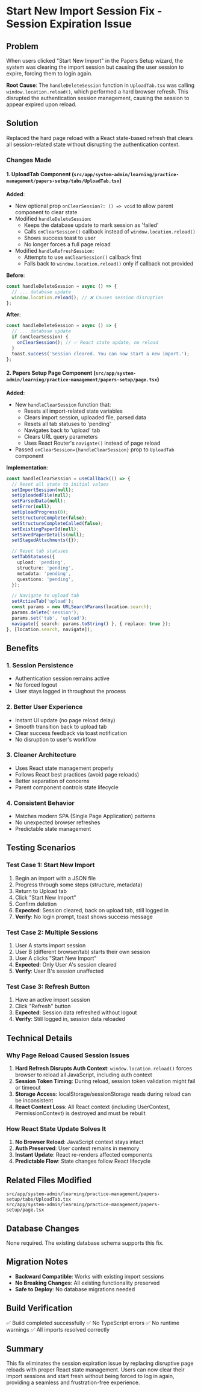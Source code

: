 # Start New Import Session Fix - Session Expiration Issue

## Problem

When users clicked "Start New Import" in the Papers Setup wizard, the system was clearing the import session but causing the user session to expire, forcing them to login again.

**Root Cause**: The `handleDeleteSession` function in `UploadTab.tsx` was calling `window.location.reload()`, which performed a hard browser refresh. This disrupted the authentication session management, causing the session to appear expired upon reload.

## Solution

Replaced the hard page reload with a React state-based refresh that clears all session-related state without disrupting the authentication context.

### Changes Made

#### 1. UploadTab Component (`src/app/system-admin/learning/practice-management/papers-setup/tabs/UploadTab.tsx`)

**Added**:
- New optional prop `onClearSession?: () => void` to allow parent component to clear state
- Modified `handleDeleteSession`:
  - Keeps the database update to mark session as 'failed'
  - Calls `onClearSession()` callback instead of `window.location.reload()`
  - Shows success toast to user
  - No longer forces a full page reload
- Modified `handleRefreshSession`:
  - Attempts to use `onClearSession()` callback first
  - Falls back to `window.location.reload()` only if callback not provided

**Before**:
```typescript
const handleDeleteSession = async () => {
  // ... database update
  window.location.reload(); // ❌ Causes session disruption
};
```

**After**:
```typescript
const handleDeleteSession = async () => {
  // ... database update
  if (onClearSession) {
    onClearSession(); // ✅ React state update, no reload
  }
  toast.success('Session cleared. You can now start a new import.');
};
```

#### 2. Papers Setup Page Component (`src/app/system-admin/learning/practice-management/papers-setup/page.tsx`)

**Added**:
- New `handleClearSession` function that:
  - Resets all import-related state variables
  - Clears import session, uploaded file, parsed data
  - Resets all tab statuses to 'pending'
  - Navigates back to 'upload' tab
  - Clears URL query parameters
  - Uses React Router's `navigate()` instead of page reload
- Passed `onClearSession={handleClearSession}` prop to `UploadTab` component

**Implementation**:
```typescript
const handleClearSession = useCallback(() => {
  // Reset all state to initial values
  setImportSession(null);
  setUploadedFile(null);
  setParsedData(null);
  setError(null);
  setUploadProgress(0);
  setStructureComplete(false);
  setStructureCompleteCalled(false);
  setExistingPaperId(null);
  setSavedPaperDetails(null);
  setStagedAttachments({});

  // Reset tab statuses
  setTabStatuses({
    upload: 'pending',
    structure: 'pending',
    metadata: 'pending',
    questions: 'pending',
  });

  // Navigate to upload tab
  setActiveTab('upload');
  const params = new URLSearchParams(location.search);
  params.delete('session');
  params.set('tab', 'upload');
  navigate({ search: params.toString() }, { replace: true });
}, [location.search, navigate]);
```

## Benefits

### 1. **Session Persistence**
- Authentication session remains active
- No forced logout
- User stays logged in throughout the process

### 2. **Better User Experience**
- Instant UI update (no page reload delay)
- Smooth transition back to upload tab
- Clear success feedback via toast notification
- No disruption to user's workflow

### 3. **Cleaner Architecture**
- Uses React state management properly
- Follows React best practices (avoid page reloads)
- Better separation of concerns
- Parent component controls state lifecycle

### 4. **Consistent Behavior**
- Matches modern SPA (Single Page Application) patterns
- No unexpected browser refreshes
- Predictable state management

## Testing Scenarios

### Test Case 1: Start New Import
1. Begin an import with a JSON file
2. Progress through some steps (structure, metadata)
3. Return to Upload tab
4. Click "Start New Import"
5. Confirm deletion
6. **Expected**: Session cleared, back on upload tab, still logged in
7. **Verify**: No login prompt, toast shows success message

### Test Case 2: Multiple Sessions
1. User A starts import session
2. User B (different browser/tab) starts their own session
3. User A clicks "Start New Import"
4. **Expected**: Only User A's session cleared
5. **Verify**: User B's session unaffected

### Test Case 3: Refresh Button
1. Have an active import session
2. Click "Refresh" button
3. **Expected**: Session data refreshed without logout
4. **Verify**: Still logged in, session data reloaded

## Technical Details

### Why Page Reload Caused Session Issues

1. **Hard Refresh Disrupts Auth Context**: `window.location.reload()` forces browser to reload all JavaScript, including auth context
2. **Session Token Timing**: During reload, session token validation might fail or timeout
3. **Storage Access**: localStorage/sessionStorage reads during reload can be inconsistent
4. **React Context Loss**: All React context (including UserContext, PermissionContext) is destroyed and must be rebuilt

### How React State Update Solves It

1. **No Browser Reload**: JavaScript context stays intact
2. **Auth Preserved**: User context remains in memory
3. **Instant Update**: React re-renders affected components
4. **Predictable Flow**: State changes follow React lifecycle

## Related Files Modified

```
src/app/system-admin/learning/practice-management/papers-setup/tabs/UploadTab.tsx
src/app/system-admin/learning/practice-management/papers-setup/page.tsx
```

## Database Changes

None required. The existing database schema supports this fix.

## Migration Notes

- **Backward Compatible**: Works with existing import sessions
- **No Breaking Changes**: All existing functionality preserved
- **Safe to Deploy**: No database migrations needed

## Build Verification

✅ Build completed successfully
✅ No TypeScript errors
✅ No runtime warnings
✅ All imports resolved correctly

## Summary

This fix eliminates the session expiration issue by replacing disruptive page reloads with proper React state management. Users can now clear their import sessions and start fresh without being forced to log in again, providing a seamless and frustration-free experience.
